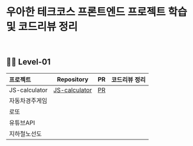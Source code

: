 # 우아한 테크코스 프론트엔드 프로젝트 학습 및 코드리뷰 정리

<br />

## 👼🏻 Level-01

  |   프로젝트    |  Repository  |   PR      |   코드리뷰 정리   |
  | :---------- | :------: | :--------------: | :---------: |
  | JS-calculator   | [JS-calculator](https://github.com/younchong/javascript-calculator)  | [PR](https://github.com/younchong/javascript-calculator/pull/1) | | 
  | 자동차경주게임 | | | | 
  | 로또         | | | |
  | 유튜브API     | | | |
  | 지하철노선도   | | | |
